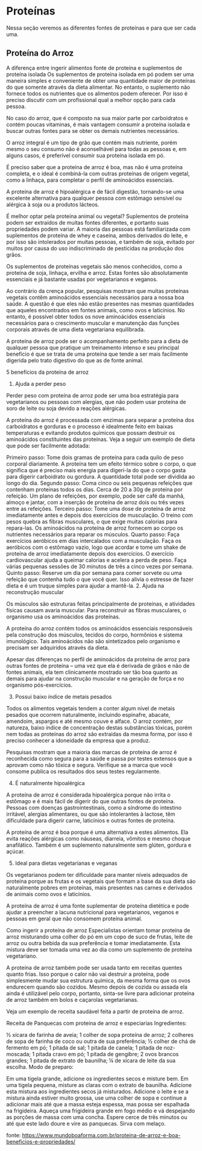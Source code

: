 # Proteínas

Nessa seção veremos as diferentes fontes de proteínas e para que ser cada uma.

## Proteína do Arroz

A diferença entre ingerir alimentos fonte de proteína e suplementos de proteína isolada
Os suplementos de proteína isolada em pó podem ser uma maneira simples e conveniente de obter uma quantidade maior de proteínas do que somente através da dieta alimentar. No entanto, o suplemento não fornece todos os nutrientes que os alimentos podem oferecer. Por isso é preciso discutir com um profissional qual a melhor opção para cada pessoa.

No caso do arroz, que é composto na sua maior parte por carboidratos e contém poucas vitaminas, é mais vantagem consumir a proteína isolada e buscar outras fontes para se obter os demais nutrientes necessários.

O arroz integral é um tipo de grão que contém mais nutriente, porém mesmo o seu consumo não é aconselhável para todas as pessoas e, em alguns casos, é preferível consumir sua proteína isolada em pó.

É preciso saber que a proteína de arroz é boa, mas não é uma proteína completa, e o ideal é combiná-la com outras proteínas de origem vegetal, como a linhaça, para completar o perfil de aminoácidos essenciais.

A proteína de arroz é hipoalérgica e de fácil digestão, tornando-se uma excelente alternativa para qualquer pessoa com estômago sensível ou alérgica à soja ou a produtos lácteos.

É melhor optar pela proteína animal ou vegetal?
Suplementos de proteína podem ser extraídos de muitas fontes diferentes, e portanto suas propriedades podem variar. A maioria das pessoas está familiarizada com suplementos de proteína de whey e caseína, ambos derivados do leite, e por isso são intolerados por muitas pessoas, e também de soja, evitado por muitos por causa do uso indiscriminado de pesticidas na produção dos grãos.

Os suplementos de proteínas vegetais são menos conhecidos, como a proteína de soja, linhaça, ervilha e arroz. Estas fontes são absolutamente essenciais e já bastante usadas por vegetarianos e veganos.

Ao contrário da crença popular, pesquisas mostram que muitas proteínas vegetais contêm aminoácidos essenciais necessários para a nossa boa saúde. A questão é que eles não estão presentes nas mesmas quantidades que aqueles encontrados em fontes animais, como ovos e laticínios. No entanto, é possível obter todos os nove aminoácidos essenciais necessários para o crescimento muscular e manutenção das funções corporais através de uma dieta vegetariana equilibrada.

A proteína de arroz pode ser o acompanhamento perfeito para a dieta de qualquer pessoa que pratique um treinamento intenso e seu principal benefício é que se trata de uma proteína que tende a ser mais facilmente digerida pelo trato digestivo do que as de fonte animal.

5 benefícios da proteína de arroz
1. Ajuda a perder peso

Perder peso com proteína de arroz pode ser uma boa estratégia para vegetarianos ou pessoas com alergias, que não podem usar proteína de soro de leite ou soja devido a reações alérgicas.

A proteína do arroz é processada com enzimas para separar a proteína dos carboidratos e gorduras e o processo é idealmente feito em baixas temperaturas e evitando produtos químicos que possam destruir os aminoácidos constituintes das proteínas. Veja a seguir um exemplo de dieta que pode ser facilmente adotada:

Primeiro passo: Tome dois gramas de proteína para cada quilo de peso corporal diariamente. A proteína tem um efeito térmico sobre o corpo, o que significa que é preciso mais energia para digeri-la do que o corpo gasta para digerir carboidrato ou gordura. A quantidade total pode ser dividida ao longo do dia.
Segundo passo: Coma cinco ou seis pequenas refeições que contenham proteínas todos os dias. Cerca de 20 a 30g de proteína por refeição. Um plano de refeições, por exemplo, pode ser café da manhã, almoço e jantar, com a inserção de proteína de arroz dois ou três vezes entre as refeições.
Terceiro passo: Tome uma dose de proteína de arroz imediatamente antes e depois dos exercícios de musculação. O treino com pesos quebra as fibras musculares, o que exige muitas calorias para repara-las. Os aminoácidos na proteína de arroz fornecem ao corpo os nutrientes necessários para reparar os músculos.
Quarto passo: Faça exercícios aeróbicos em dias intercalados com a musculação. Faça os aeróbicos com o estômago vazio, logo que acordar e tome um shake de proteína de arroz imediatamente depois dos exercícios. O exercício cardiovascular ajuda a queimar calorias e acelera a perda de peso. Faça várias pequenas sessões de 30 minutos de três a cinco vezes por semana.
Quinto passo: Reserve um dia por semana para comer sorvete ou uma refeição que contenha tudo o que você quer. Isso alivia o estresse de fazer dieta e é um truque simples para ajudar a mantê-la.
2. Ajuda na reconstrução muscular

Os músculos são estruturas feitas principalmente de proteínas, e atividades físicas causam avaria muscular. Para reconstruir as fibras musculares, o organismo usa os aminoácidos das proteínas.

A proteína do arroz contém todos os aminoácidos essenciais responsáveis pela construção dos músculos, tecidos do corpo, hormônios e sistema imunológico. Tais aminoácidos não são sintetizados pelo organismo e precisam ser adquiridos através da dieta.

Apesar das diferenças no perfil de aminoácidos da proteína de arroz para outras fontes de proteína – uma vez que ela é derivada de grãos e não de fontes animais, ela tem clinicamente mostrado ser tão boa quanto as demais para ajudar na construção muscular e na geração de força e no organismo pós-exercícios.

3. Possui baixo índice de metais pesados

Todos os alimentos vegetais tendem a conter algum nível de metais pesados ​​que ocorrem naturalmente, incluindo espinafre, abacate, amendoim, aspargos e até mesmo couve e alface. O arroz contém, por natureza, baixo índice de concentração destas substâncias tóxicas, porém nem todas as proteínas do arroz são extraídas da mesma forma, por isso é preciso conhecer a idoneidade da empresa que a produz.

Pesquisas mostram que a maioria das marcas de proteína de arroz é reconhecida como segura para a saúde e passa por testes extensos que a aprovam como não tóxica e segura. Verifique se a marca que você consome publica os resultados dos seus testes regularmente.

4. É naturalmente hipoalérgica

A proteína de arroz é considerada hipoalérgica porque não irrita o estômago e é mais fácil de digerir do que outras fontes de proteína. Pessoas com doenças gastrointestinais, como a síndrome do intestino irritável, alergias alimentares, ou que são intolerantes à lactose, têm dificuldade para digerir carne, laticínios e outras fontes de proteína.

A proteína de arroz é boa porque é uma alternativa a estes alimentos. Ela evita reações alérgicas como náuseas, diarreia, vômitos e mesmo choque anafilático. Também é um suplemento naturalmente sem glúten, gordura e açúcar.

5. Ideal para dietas vegetarianas e veganas

Os vegetarianos podem ter dificuldade para manter níveis adequados de proteína porque as frutas e os vegetais que formam a base da sua dieta são naturalmente pobres em proteínas, mais presentes nas carnes e derivados de animais como ovos e laticínios.

A proteína de arroz é uma fonte suplementar de proteína dietética e pode ajudar a preencher a lacuna nutricional para vegetarianos, veganos e pessoas em geral que não consomem proteína animal. 

Como ingerir a proteína de arroz
Especialistas orientam tomar proteína de arroz misturando uma colher do pó em um copo de suco de frutas, leite de arroz ou outra bebida da sua preferência e tomar imediatamente. Esta mistura deve ser tomada uma vez ao dia como um suplemento de proteína vegetariano.

A proteína de arroz também pode ser usada tanto em receitas quentes quanto frias. Isso porque o calor não vai destruir a proteína, pode simplesmente mudar sua estrutura química, da mesma forma que os ovos endurecem quando são cozidos. Mesmo depois de cozida ou assada ela ainda é utilizável pelo corpo, portanto, sinta-se livre para adicionar proteína de arroz também em bolos e caçarolas vegetarianas.

Veja um exemplo de receita saudável feita a partir de proteína de arroz.

Receita de Panquecas com proteína de arroz e especiarias
Ingredientes: 

½ xícara de farinha de aveia;
1 colher de sopa proteína de arroz;
2 colheres de sopa de farinha de coco ou outra de sua preferência;
½ colher de chá de fermento em pó;
1 pitada de sal;
1 pitada de canela;
1 pitada de noz-moscada;
1 pitada cravo em pó;
1 pitada de gengibre;
2 ovos brancos grandes;
1 pitada de extrato de baunilha;
¼ de xícara de leite da sua escolha. 
Modo de preparo:

Em uma tigela grande, adicione os ingredientes secos e misture bem.
Em uma tigela pequena, misture as claras com o extrato de baunilha. Adicione esta mistura aos ingredientes secos já misturados.
Adicione o leite e se a mistura ainda estiver muito grossa, use uma colher de sopa e continue a adicionar mais até que a massa esteja espessa, mas possa ser espalhada na frigideira.
Aqueça uma frigideira grande em fogo médio e vá despejando as porções de massa com uma concha. Espere cerce de três minutos ou até que este lado doure e vire as panquecas.
Sirva com melaço.


fonte: https://www.mundoboaforma.com.br/proteina-de-arroz-e-boa-beneficios-e-propriedades/